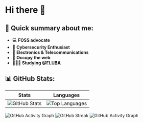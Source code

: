 # Hi there 👋
## 📝 Quick summary about me:
- 💻 **FOSS advocate**
- 🔐 **Cybersecurity Enthusiast** 
- 📡 **Electronics & Telecommunications**    
- 🏴 **Occupy the web**
- 👩🏻‍💻 **Studying @[FI.UBA](https://www.fi.uba.ar/grado/carreras/ingenieria-en-informatica/plan-de-estudios)**
## 📊 GitHub Stats:
 
| Stats | Languages | 
|-------|-----------|
| ![GitHub Stats](https://github-readme-stats.vercel.app/api?username=qbixxx&show_icons=true&theme=tokyonight&include_all_commits=true&count_private=true) | ![Top Languages](https://github-readme-stats.vercel.app/api/top-langs/?username=qbixxx&layout=compact&theme=tokyonight) |


<img src="https://github-readme-activity-graph.vercel.app/graph?username=qbixxx&theme=github-dark&point=00000000&radius=160#gh-dark-mode-only" alt="GitHub Activity Graph">
       
     
<img src="https://github-readme-streak-stats.herokuapp.com?user=qbixxx&border_radius=20&theme=tokyonight&date_format=j%20M%5B%20Y%5D#gh-dark-mode-only" alt="GitHub Streak">
<img src="https://github-readme-activity-graph.vercel.app/graph?username=qbixxx&theme=github-light&point=00000000&radius=16#gh-light-mode-only" alt="GitHub Activity Graph">

